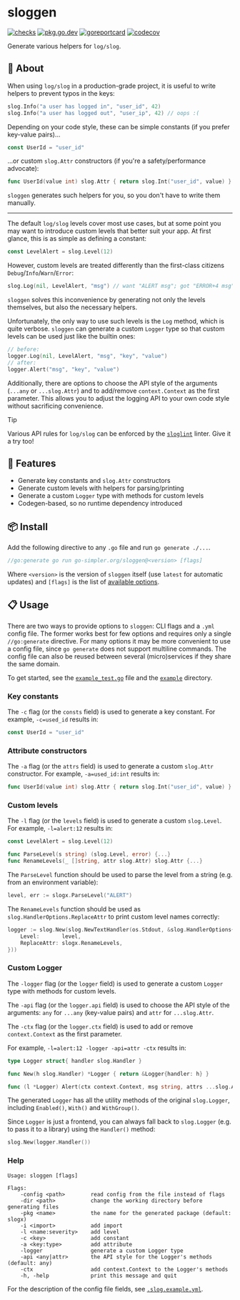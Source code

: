 # sloggen

[![checks](https://github.com/go-simpler/sloggen/actions/workflows/checks.yml/badge.svg)](https://github.com/go-simpler/sloggen/actions/workflows/checks.yml)
[![pkg.go.dev](https://pkg.go.dev/badge/go-simpler.org/sloggen.svg)](https://pkg.go.dev/go-simpler.org/sloggen)
[![goreportcard](https://goreportcard.com/badge/go-simpler.org/sloggen)](https://goreportcard.com/report/go-simpler.org/sloggen)
[![codecov](https://codecov.io/gh/go-simpler/sloggen/branch/main/graph/badge.svg)](https://codecov.io/gh/go-simpler/sloggen)

Generate various helpers for `log/slog`.

## 📌 About

When using `log/slog` in a production-grade project, it is useful to write helpers to prevent typos in the keys:

```go
slog.Info("a user has logged in", "user_id", 42)
slog.Info("a user has logged out", "user_ip", 42) // oops :(
```

Depending on your code style, these can be simple constants (if you prefer key-value pairs)...

```go
const UserId = "user_id"
```

...or custom `slog.Attr` constructors (if you're a safety/performance advocate):

```go
func UserId(value int) slog.Attr { return slog.Int("user_id", value) }
```

`sloggen` generates such helpers for you, so you don't have to write them manually.

---

The default `log/slog` levels cover most use cases, but at some point you may want to introduce custom levels that better suit your app.
At first glance, this is as simple as defining a constant:

```go
const LevelAlert = slog.Level(12)
```

However, custom levels are treated differently than the first-class citizens `Debug`/`Info`/`Warn`/`Error`:

```go
slog.Log(nil, LevelAlert, "msg") // want "ALERT msg"; got "ERROR+4 msg"
```

`sloggen` solves this inconvenience by generating not only the levels themselves, but also the necessary helpers.

Unfortunately, the only way to use such levels is the `Log` method, which is quite verbose.
`sloggen` can generate a custom `Logger` type so that custom levels can be used just like the builtin ones:

```go
// before:
logger.Log(nil, LevelAlert, "msg", "key", "value")
// after:
logger.Alert("msg", "key", "value")
```

Additionally, there are options to choose the API style of the arguments (`...any` or `...slog.Attr`) and to add/remove `context.Context` as the first parameter.
This allows you to adjust the logging API to your own code style without sacrificing convenience.

> [!tip]
> Various API rules for `log/slog` can be enforced by the [`sloglint`][1] linter. Give it a try too!

## 🚀 Features

* Generate key constants and `slog.Attr` constructors
* Generate custom levels with helpers for parsing/printing
* Generate a custom `Logger` type with methods for custom levels
* Codegen-based, so no runtime dependency introduced

## 📦 Install

Add the following directive to any `.go` file and run `go generate ./...`.

```go
//go:generate go run go-simpler.org/sloggen@<version> [flags]
```

Where `<version>` is the version of `sloggen` itself (use `latest` for automatic updates) and `[flags]` is the list of [available options](#help).

## 📋 Usage

There are two ways to provide options to `sloggen`: CLI flags and a `.yml` config file.
The former works best for few options and requires only a single `//go:generate` directive.
For many options it may be more convenient to use a config file, since `go generate` does not support multiline commands.
The config file can also be reused between several (micro)services if they share the same domain.

To get started, see the [`example_test.go`](example_test.go) file and the [`example`](example) directory.

### Key constants

The `-c` flag (or the `consts` field) is used to generate a key constant.
For example, `-c=used_id` results in:

```go
const UserId = "user_id"
```

### Attribute constructors

The `-a` flag (or the `attrs` field) is used to generate a custom `slog.Attr` constructor.
For example, `-a=used_id:int` results in:

```go
func UserId(value int) slog.Attr { return slog.Int("user_id", value) }
```

### Custom levels

The `-l` flag (or the `levels` field) is used to generate a custom `slog.Level`.
For example, `-l=alert:12` results in:

```go
const LevelAlert = slog.Level(12)

func ParseLevel(s string) (slog.Level, error) {...}
func RenameLevels(_ []string, attr slog.Attr) slog.Attr {...}
```

The `ParseLevel` function should be used to parse the level from a string (e.g. from an environment variable):

```go
level, err := slogx.ParseLevel("ALERT")
```

The `RenameLevels` function should be used as `slog.HandlerOptions.ReplaceAttr` to print custom level names correctly:

```go
logger := slog.New(slog.NewTextHandler(os.Stdout, &slog.HandlerOptions{
    Level:       level,
    ReplaceAttr: slogx.RenameLevels,
}))
```

### Custom Logger

The `-logger` flag (or the `logger` field) is used to generate a custom `Logger` type with methods for custom levels.

The `-api` flag (or the `logger.api` field) is used to choose the API style of the arguments: `any` for `...any` (key-value pairs) and `attr` for `...slog.Attr`.

The `-ctx` flag (or the `logger.ctx` field) is used to add or remove `context.Context` as the first parameter.

For example, `-l=alert:12 -logger -api=attr -ctx` results in:

```go
type Logger struct{ handler slog.Handler }

func New(h slog.Handler) *Logger { return &Logger{handler: h} }

func (l *Logger) Alert(ctx context.Context, msg string, attrs ...slog.Attr) {...}
```

The generated `Logger` has all the utility methods of the original `slog.Logger`, including `Enabled()`, `With()` and `WithGroup()`.

Since `Logger` is just a frontend, you can always fall back to `slog.Logger` (e.g. to pass it to a library) using the `Handler()` method:

```go
slog.New(logger.Handler())
```

### Help

```shell
Usage: sloggen [flags]

Flags:
    -config <path>        read config from the file instead of flags
    -dir <path>           change the working directory before generating files
    -pkg <name>           the name for the generated package (default: slogx)
    -i <import>           add import
    -l <name:severity>    add level
    -c <key>              add constant
    -a <key:type>         add attribute
    -logger               generate a custom Logger type
    -api <any|attr>       the API style for the Logger's methods (default: any)
    -ctx                  add context.Context to the Logger's methods
    -h, -help             print this message and quit
```

For the description of the config file fields, see [`.slog.example.yml`](.slog.example.yml).

[1]: https://github.com/go-simpler/sloglint
